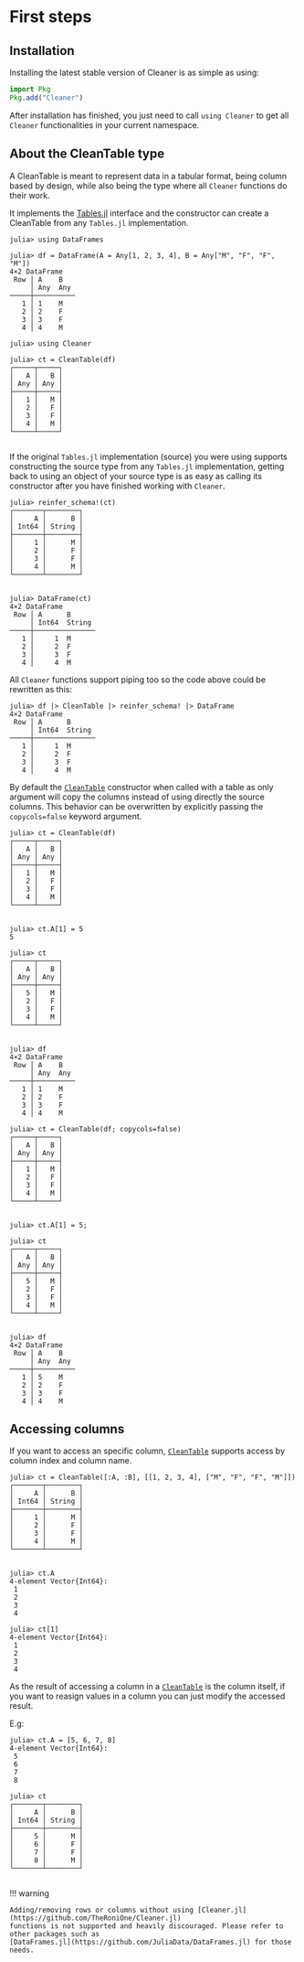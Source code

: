# First steps

## Installation

Installing the latest stable version of Cleaner is as simple as using:

```julia
import Pkg
Pkg.add("Cleaner")
```

After installation has finished, you just need to call `using Cleaner` to get all `Cleaner`
functionalities in your current namespace.

## About the CleanTable type

A CleanTable is meant to represent data in a tabular format, being column based by design, while
also being the type where all `Cleaner` functions do their work.

It implements the [Tables.jl](https://github.com/JuliaData/Tables.jl) interface and the constructor
can create a CleanTable from any `Tables.jl` implementation.

```jldoctest cleantable
julia> using DataFrames

julia> df = DataFrame(A = Any[1, 2, 3, 4], B = Any["M", "F", "F", "M"])
4×2 DataFrame
 Row │ A    B
     │ Any  Any
─────┼──────────
   1 │ 1    M
   2 │ 2    F
   3 │ 3    F
   4 │ 4    M

julia> using Cleaner

julia> ct = CleanTable(df)
┌─────┬─────┐
│   A │   B │
│ Any │ Any │
├─────┼─────┤
│   1 │   M │
│   2 │   F │
│   3 │   F │
│   4 │   M │
└─────┴─────┘


```

If the original `Tables.jl` implementation (source) you were using supports constructing the source
type from any `Tables.jl` implementation, getting back to using an object of your source type is as
easy as calling its constructor after you have finished working with `Cleaner`.

```jldoctest cleantable
julia> reinfer_schema!(ct)
┌───────┬────────┐
│     A │      B │
│ Int64 │ String │
├───────┼────────┤
│     1 │      M │
│     2 │      F │
│     3 │      F │
│     4 │      M │
└───────┴────────┘


julia> DataFrame(ct)
4×2 DataFrame
 Row │ A      B
     │ Int64  String
─────┼───────────────
   1 │     1  M
   2 │     2  F
   3 │     3  F
   4 │     4  M

```

All `Cleaner` functions support piping too so the code above could be rewritten as this:

```jldoctest cleantable
julia> df |> CleanTable |> reinfer_schema! |> DataFrame
4×2 DataFrame
 Row │ A      B
     │ Int64  String
─────┼───────────────
   1 │     1  M
   2 │     2  F
   3 │     3  F
   4 │     4  M

```

By default the [`CleanTable`](@ref) constructor when called with a table as only argument will copy the columns
instead of using directly the source columns. This behavior can be overwritten by explicitly passing
the `copycols=false` keyword argument.

```jldoctest cleantable
julia> ct = CleanTable(df)
┌─────┬─────┐
│   A │   B │
│ Any │ Any │
├─────┼─────┤
│   1 │   M │
│   2 │   F │
│   3 │   F │
│   4 │   M │
└─────┴─────┘


julia> ct.A[1] = 5
5

julia> ct
┌─────┬─────┐
│   A │   B │
│ Any │ Any │
├─────┼─────┤
│   5 │   M │
│   2 │   F │
│   3 │   F │
│   4 │   M │
└─────┴─────┘


julia> df
4×2 DataFrame
 Row │ A    B
     │ Any  Any
─────┼──────────
   1 │ 1    M
   2 │ 2    F
   3 │ 3    F
   4 │ 4    M

julia> ct = CleanTable(df; copycols=false)
┌─────┬─────┐
│   A │   B │
│ Any │ Any │
├─────┼─────┤
│   1 │   M │
│   2 │   F │
│   3 │   F │
│   4 │   M │
└─────┴─────┘


julia> ct.A[1] = 5;

julia> ct
┌─────┬─────┐
│   A │   B │
│ Any │ Any │
├─────┼─────┤
│   5 │   M │
│   2 │   F │
│   3 │   F │
│   4 │   M │
└─────┴─────┘


julia> df
4×2 DataFrame
 Row │ A    B
     │ Any  Any
─────┼──────────
   1 │ 5    M
   2 │ 2    F
   3 │ 3    F
   4 │ 4    M

```

## Accessing columns

If you want to access an specific column, [`CleanTable`](@ref) supports access by column index and
column name.

```jldoctest access_cols; setup = :(using Cleaner)
julia> ct = CleanTable([:A, :B], [[1, 2, 3, 4], ["M", "F", "F", "M"]])
┌───────┬────────┐
│     A │      B │
│ Int64 │ String │
├───────┼────────┤
│     1 │      M │
│     2 │      F │
│     3 │      F │
│     4 │      M │
└───────┴────────┘


julia> ct.A
4-element Vector{Int64}:
 1
 2
 3
 4

julia> ct[1]
4-element Vector{Int64}:
 1
 2
 3
 4

```

As the result of accessing a column in a [`CleanTable`](@ref) is the column itself, if you want to reasign
values in a column you can just modify the accessed result.

E.g:

```jldoctest access_cols
julia> ct.A = [5, 6, 7, 8]
4-element Vector{Int64}:
 5
 6
 7
 8

julia> ct
┌───────┬────────┐
│     A │      B │
│ Int64 │ String │
├───────┼────────┤
│     5 │      M │
│     6 │      F │
│     7 │      F │
│     8 │      M │
└───────┴────────┘


```

!!! warning

    Adding/removing rows or columns without using [Cleaner.jl](https://github.com/TheRoniOne/Cleaner.jl) 
    functions is not supported and heavily discouraged. Please refer to other packages such as 
    [DataFrames.jl](https://github.com/JuliaData/DataFrames.jl) for those needs.
